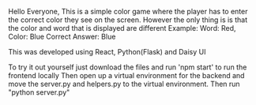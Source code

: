 Hello Everyone, This is a simple color game where the player has to enter the correct color they see on the screen. However the only thing is is that the color and word that is displayed are different Example: Word: Red, Color: Blue Correct Answer: Blue

This was developed using React, Python(Flask) and Daisy UI

To try it out yourself just download the files and run 'npm start' to run the frontend locally Then open up a virtual environment for the backend and move the server.py and helpers.py to the virtual environment. Then run "python server.py"
